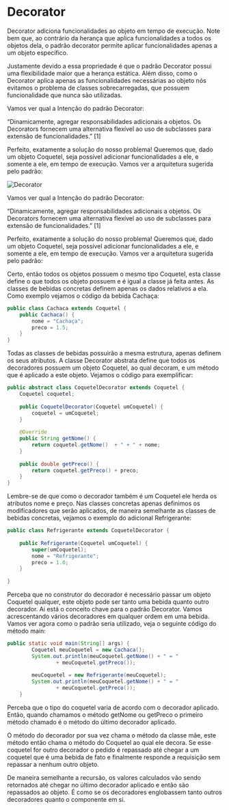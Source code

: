# Decorator

Decorator adiciona funcionalidades ao objeto em tempo de execução. Note bem que, ao contrário da herança que aplica funcionalidades a todos os objetos dela, o padrão decorator permite aplicar funcionalidades apenas a um objeto específico.

Justamente devido a essa propriedade é que o padrão Decorator possui uma flexibilidade maior que a herança estática. Além disso, como o Decorator aplica apenas as funcionalidades necessárias ao objeto nós evitamos o problema de classes sobrecarregadas, que possuem funcionalidade que nunca são utilizadas.

Vamos ver qual a Intenção do padrão Decorator:

“Dinamicamente, agregar responsabilidades adicionais a objetos. Os Decorators fornecem uma alternativa flexível ao uso de subclasses para extensão de funcionalidades.” [1]

Perfeito, exatamente a solução do nosso problema! Queremos que, dado um objeto Coquetel, seja possível adicionar funcionalidades a ele, e somente a ele, em tempo de execução. Vamos ver a arquitetura sugerida pelo padrão:

![Decorator](https://brizeno.files.wordpress.com/2011/08/decorator-exemplo-certo1.png)

Vamos ver qual a Intenção do padrão Decorator:

“Dinamicamente, agregar responsabilidades adicionais a objetos. Os Decorators fornecem uma alternativa flexível ao uso de subclasses para extensão de funcionalidades.” [1]

Perfeito, exatamente a solução do nosso problema! Queremos que, dado um objeto Coquetel, seja possível adicionar funcionalidades a ele, e somente a ele, em tempo de execução. Vamos ver a arquitetura sugerida pelo padrão:



Certo, então todos os objetos possuem o mesmo tipo Coquetel, esta classe define o que todos os objeto possuem e é igual a classe já feita antes. As classes de bebidas concretas definem apenas os dados relativos a ela. Como exemplo vejamos o código da bebida Cachaça:

```java
public class Cachaca extends Coquetel {
    public Cachaca() {
        nome = "Cachaça";
        preco = 1.5;
    }
}
```

Todas as classes de bebidas possuirão a mesma estrutura, apenas definem os seus atributos. A classe Decorator abstrata define que todos os decoradores possuem um objeto Coquetel, ao qual decoram, e um método que é aplicado a este objeto. Vejamos o código para exemplificar:

```java
public abstract class CoquetelDecorator extends Coquetel {
    Coquetel coquetel;
 
    public CoquetelDecorator(Coquetel umCoquetel) {
        coquetel = umCoquetel;
    }
 
    @Override
    public String getNome() {
        return coquetel.getNome()  + " + " + nome;
    }
 
    public double getPreco() {
        return coquetel.getPreco() + preco;
    }
}
```

Lembre-se de que como o decorador também é um Coquetel ele herda os atributos nome e preço. Nas classes concretas apenas definimos os modificadores que serão aplicados, de maneira semelhante as classes de bebidas concretas, vejamos o exemplo do adicional Refrigerante:

```java
public class Refrigerante extends CoquetelDecorator {
 
    public Refrigerante(Coquetel umCoquetel) {
        super(umCoquetel);
        nome = "Refrigerante";
        preco = 1.0;
    }
 
}
```

Perceba que no construtor do decorador é necessário passar um objeto Coquetel qualquer, este objeto pode ser tanto uma bebida quanto outro decorador. Ai está o conceito chave para o padrão Decorator. Vamos acrescentando vários decoradores em qualquer ordem em uma bebida. Vamos ver agora como o padrão seria utilizado, veja o seguinte código do método main:

```java
public static void main(String[] args) {
        Coquetel meuCoquetel = new Cachaca();
        System.out.println(meuCoquetel.getNome() + " = "
                + meuCoquetel.getPreco());
 
        meuCoquetel = new Refrigerante(meuCoquetel);
        System.out.println(meuCoquetel.getNome() + " = "
                + meuCoquetel.getPreco());
    }
```

Perceba que o tipo do coquetel varia de acordo com o decorador aplicado. Então, quando chamamos o método getNome ou getPreco o primeiro método chamado é o método do último decorador aplicado.

O método do decorador por sua vez chama o método da classe mãe, este método então chama o método do Coquetel ao qual ele decora. Se esse coquetel for outro decorador o pedido é repassado até chegar a um coquetel que é uma bebida de fato e finalmente responde a requisição sem repassar a nenhum outro objeto.

De maneira semelhante a recursão, os valores calculados vão sendo retornados até chegar no último decorador aplicado e então são repassados ao objeto. É como se os decoradores englobassem tanto outros decoradores quanto o componente em si.
